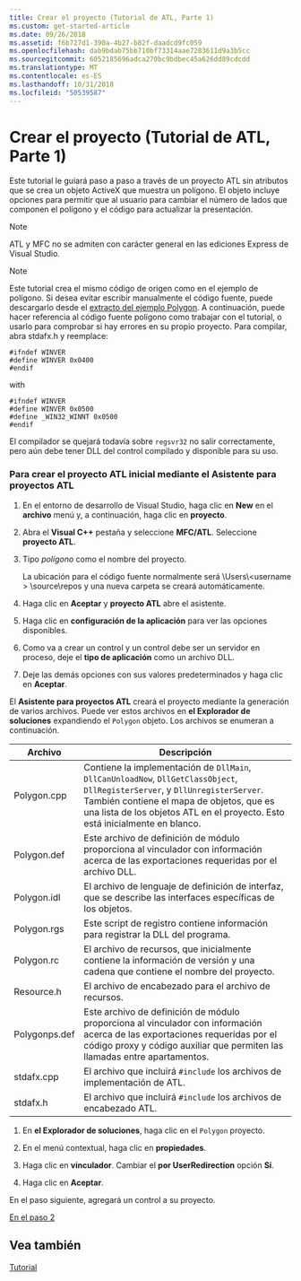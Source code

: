 ```yaml
---
title: Crear el proyecto (Tutorial de ATL, Parte 1)
ms.custom: get-started-article
ms.date: 09/26/2018
ms.assetid: f6b727d1-390a-4b27-b82f-daadcd9fc059
ms.openlocfilehash: dab9bdab75bb710bf73314aae7283611d9a3b5cc
ms.sourcegitcommit: 6052185696adca270bc9bdbec45a626dd89cdcdd
ms.translationtype: MT
ms.contentlocale: es-ES
ms.lasthandoff: 10/31/2018
ms.locfileid: "50539587"
---
```

# <a name="creating-the-project-atl-tutorial-part-1"></a>Crear el proyecto (Tutorial de ATL, Parte 1)

Este tutorial le guiará paso a paso a través de un proyecto ATL sin atributos que se crea un objeto ActiveX que muestra un polígono. El objeto incluye opciones para permitir que al usuario para cambiar el número de lados que componen el polígono y el código para actualizar la presentación.

> [!NOTE]
> ATL y MFC no se admiten con carácter general en las ediciones Express de Visual Studio.

> [!NOTE]
> Este tutorial crea el mismo código de origen como en el ejemplo de polígono. Si desea evitar escribir manualmente el código fuente, puede descargarlo desde el [extracto del ejemplo Polygon](https://github.com/Microsoft/VCSamples/tree/master/VC2008Samples/ATL/Controls/Polygon). A continuación, puede hacer referencia al código fuente polígono como trabajar con el tutorial, o usarlo para comprobar si hay errores en su propio proyecto.
> Para compilar, abra stdafx.h y reemplace:
> ```
> #ifndef WINVER
> #define WINVER 0x0400
> #endif
> ```
> with
> ```
> #ifndef WINVER
> #define WINVER 0x0500
> #define _WIN32_WINNT 0x0500
> #endif
> ```
> El compilador se quejará todavía sobre `regsvr32` no salir correctamente, pero aún debe tener DLL del control compilado y disponible para su uso.

### <a name="to-create-the-initial-atl-project-using-the-atl-project-wizard"></a>Para crear el proyecto ATL inicial mediante el Asistente para proyectos ATL

1. En el entorno de desarrollo de Visual Studio, haga clic en **New** en el **archivo** menú y, a continuación, haga clic en **proyecto**.

1. Abra el **Visual C++** pestaña y seleccione **MFC/ATL**. Seleccione **proyecto ATL**.

1. Tipo *polígono* como el nombre del proyecto.

    La ubicación para el código fuente normalmente será \Users\\\<username > \source\repos y una nueva carpeta se creará automáticamente.

1. Haga clic en **Aceptar** y **proyecto ATL** abre el asistente.

1. Haga clic en **configuración de la aplicación** para ver las opciones disponibles.

1. Como va a crear un control y un control debe ser un servidor en proceso, deje el **tipo de aplicación** como un archivo DLL.

1. Deje las demás opciones con sus valores predeterminados y haga clic en **Aceptar**.

El **Asistente para proyectos ATL** creará el proyecto mediante la generación de varios archivos. Puede ver estos archivos en **el Explorador de soluciones** expandiendo el `Polygon` objeto. Los archivos se enumeran a continuación.

|Archivo|Descripción|
|----------|-----------------|
|Polygon.cpp|Contiene la implementación de `DllMain`, `DllCanUnloadNow`, `DllGetClassObject`, `DllRegisterServer`, y `DllUnregisterServer`. También contiene el mapa de objetos, que es una lista de los objetos ATL en el proyecto. Esto está inicialmente en blanco.|
|Polygon.def|Este archivo de definición de módulo proporciona al vinculador con información acerca de las exportaciones requeridas por el archivo DLL.|
|Polygon.idl|El archivo de lenguaje de definición de interfaz, que se describe las interfaces específicas de los objetos.|
|Polygon.rgs|Este script de registro contiene información para registrar la DLL del programa.|
|Polygon.rc|El archivo de recursos, que inicialmente contiene la información de versión y una cadena que contiene el nombre del proyecto.|
|Resource.h|El archivo de encabezado para el archivo de recursos.|
|Polygonps.def|Este archivo de definición de módulo proporciona al vinculador con información acerca de las exportaciones requeridas por el código proxy y código auxiliar que permiten las llamadas entre apartamentos.|
|stdafx.cpp|El archivo que incluirá `#include` los archivos de implementación de ATL.|
|stdafx.h|El archivo que incluirá `#include` los archivos de encabezado ATL.|

1. En **el Explorador de soluciones**, haga clic en el `Polygon` proyecto.

1. En el menú contextual, haga clic en **propiedades**.

1. Haga clic en **vinculador**. Cambiar el **por UserRedirection** opción **Sí**.

1. Haga clic en **Aceptar**.

En el paso siguiente, agregará un control a su proyecto.

[En el paso 2](../atl/adding-a-control-atl-tutorial-part-2.md)

## <a name="see-also"></a>Vea también

[Tutorial](../atl/active-template-library-atl-tutorial.md)
